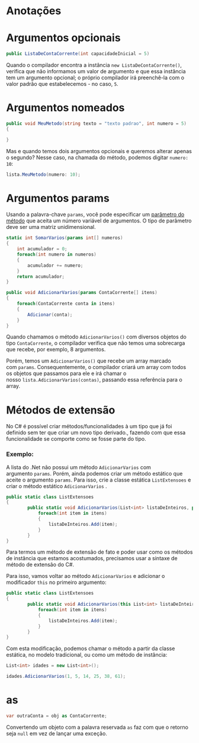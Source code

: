 # Anotações

# Argumentos opcionais

```csharp
public ListaDeContaCorrente(int capacidadeInicial = 5)
```

Quando o compilador encontra a instância `new ListaDeContaCorrente()`, verifica que não informamos um valor de argumento e que essa instância tem um argumento opcional; o próprio compilador irá preenchê-la com o valor padrão que estabelecemos - no caso, `5`.

# Argumentos nomeados

```csharp
public void MeuMetodo(string texto = "texto padrao", int numero = 5)
{ 

}
```

Mas e quando temos dois argumentos opcionais e queremos alterar apenas o segundo? Nesse caso, na chamada do método, podemos digitar `numero: 10`:

```csharp
lista.MeuMetodo(numero: 10);
```

# Argumentos params

Usando a palavra-chave `params`, você pode especificar um [parâmetro do método](https://learn.microsoft.com/pt-br/dotnet/csharp/language-reference/keywords/method-parameters) que aceita um número variável de argumentos. O tipo de parâmetro deve ser uma matriz unidimensional.

```csharp
static int SomarVarios(params int[] numeros)
{ 
    int acumulador = 0;
    foreach(int numero in numeros)
    { 
        acumulador += numero;
    }
    return acumulador;
}
```

```csharp
public void AdicionarVarios(params ContaCorrente[] itens)
{
    foreach(ContaCorrente conta in itens) 
    {
        Adicionar(conta);
    }
}
```

Quando chamamos o método `AdicionarVarios()` com diversos objetos do tipo `ContaCorrente`, o compilador verifica que não temos uma sobrecarga que recebe, por exemplo, 8 argumentos.

Porém, temos um `AdicionarVarios()` que recebe um array marcado com `params`. Consequentemente, o compilador criará um array com todos os objetos que passamos para ele e irá chamar o nosso `lista.AdicionarVarios(contas)`, passando essa referência para o array.

# Métodos de extensão

No C# é possível criar métodos/funcionalidades à um tipo que já foi definido sem ter que criar um novo tipo derivado., fazendo com que essa funcionalidade se comporte como se fosse parte do tipo.

### Exemplo:

A lista do .Net não possui um método `AdicionarVarios` com argumento `params`. Porém, ainda podemos criar um método estático que aceite o argumento `params`. Para isso, crie a classe estática `ListExtensoes` e criar o método estático `AdicionarVarios` .

```csharp
public static class ListExtensoes
{
		public static void AdicionarVarios(List<int> listaDeInteiros, params int[] itens){
		    foreach(int item in itens)
		    {
		        listaDeInteiros.Add(item);
		    }
		}
}
```

Para termos um método de extensão de fato e poder usar como os métodos de instância que estamos acostumados, precisamos usar a sintaxe de método de extensão do C#.

Para isso, vamos voltar ao método `AdicionarVarios` e adicionar o modificador `this` no primeiro argumento:

```csharp
public static class ListExtensoes
{
		public static void AdicionarVarios(this List<int> listaDeInteiros, params int[] itens){
		    foreach(int item in itens)
		    {
		        listaDeInteiros.Add(item);
		    }
		}
}
```

Com esta modificação, podemos chamar o método a partir da classe estática, no modelo tradicional, ou como um método de instância:

```csharp
List<int> idades = new List<int>();

idades.AdicionarVarios(1, 5, 14, 25, 38, 61);
```

# as

```csharp
var outraConta = obj as ContaCorrente;
```

Convertendo um objeto com a palavra reservada `as` faz com que o retorno seja `null` em vez de lançar uma exceção.
